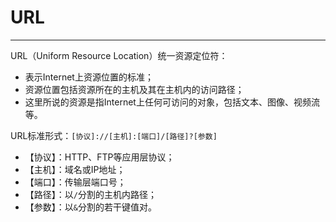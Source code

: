# URL
---
URL（Uniform Resource Location）统一资源定位符：
- 表示Internet上资源位置的标准；
- 资源位置包括资源所在的主机及其在主机内的访问路径；
- 这里所说的资源是指Internet上任何可访问的对象，包括文本、图像、视频流等。

URL标准形式：`[协议]://[主机]:[端口]/[路径]?[参数]`
- 【协议】：HTTP、FTP等应用层协议；
- 【主机】：域名或IP地址；
- 【端口】：传输层端口号；
- 【路径】：以`/`分割的主机内路径；
- 【参数】：以`&`分割的若干键值对。